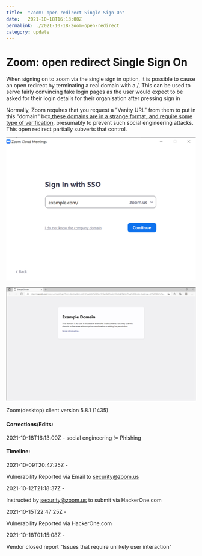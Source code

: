 ```yaml
---
title:  "Zoom: open redirect Single Sign On"
date:   2021-10-18T16:13:00Z
permalink: ./2021-10-18-zoom-open-redirect
category: update
---
```


# Zoom: open redirect Single Sign On

When signing on to zoom via the single sign in option, it is possible to cause an open redirect by terminating a real domain with a /, This can be used to serve fairly convincing fake login pages as the user would expect to be asked for their login details for their organisation after pressing sign in

Normally, Zoom requires that you request a "Vanity URL" from them to put in this "domain" box,[these domains are in a strange format, and require some type of verification](https://support.zoom.us/hc/en-us/articles/215062646), presumably to prevent such social engineering attacks. This open redirect partially subverts that control.

![Zoom SSO sign in page with "example.com/" in box](/assets/2021-10-18-zoom-open-redirect-image0.png)

![Example webpage post redirect](/assets/2021-10-18-zoom-open-redirect-image1.png)

Zoom(desktop) client version 5.8.1 (1435)


#### Corrections/Edits:

2021-10-18T16:13:00Z - social engineering != Phishing


#### Timeline:

2021-10-09T20:47:25Z - 

Vulnerability Reported via Email to security@zoom.us

2021-10-12T21:18:37Z -

Instructed by security@zoom.us to submit via HackerOne.com

2021-10-15T22:47:25Z -  

Vulnerability Reported via HackerOne.com

2021-10-18T01:15:08Z - 

Vendor closed report "Issues that require unlikely user interaction"
